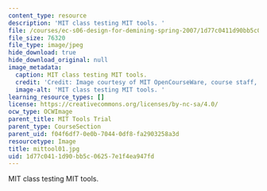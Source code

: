 ```yaml
---
content_type: resource
description: 'MIT class testing MIT tools. '
file: /courses/ec-s06-design-for-demining-spring-2007/1d77c0411d90bb5c06257e1f4ea947fd_mittool01.jpg
file_size: 76320
file_type: image/jpeg
hide_download: true
hide_download_original: null
image_metadata:
  caption: MIT class testing MIT tools.
  credit: 'Credit: Image courtesy of MIT OpenCourseWare, course staff, and students.'
  image-alt: 'MIT class testing MIT tools. '
learning_resource_types: []
license: https://creativecommons.org/licenses/by-nc-sa/4.0/
ocw_type: OCWImage
parent_title: MIT Tools Trial
parent_type: CourseSection
parent_uid: f04f6df7-0e0b-7044-0df8-fa2903258a3d
resourcetype: Image
title: mittool01.jpg
uid: 1d77c041-1d90-bb5c-0625-7e1f4ea947fd
---
```

MIT class testing MIT tools. 